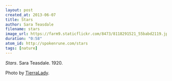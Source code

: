 ```yaml
---
layout: post
created_at: 2013-06-07
title: Stars
author: Sara Teasdale
filename: stars
image_url: https://farm9.staticflickr.com/8473/8118291521_55babd2119.jpg
duration: "0:58"
atom_id: http://spokenrune.com/stars
tags: [nature]
---
```


_Stars_.  Sara Teasdale.  1920.

Photo by [TierraLady](https://www.flickr.com/photos/tierralady/8118291521/).
